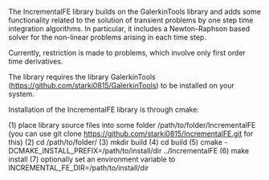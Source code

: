 The IncrementalFE library builds on the GalerkinTools library and adds some functionality related to the solution of transient problems by one step time integration algorithms. In particular, it includes a Newton-Raphson based solver for the non-linear problems arising in each time step.

Currently, restriction is made to problems, which involve only first order time derivatives.

The library requires the library GalerkinTools (https://github.com/starki0815/GalerkinTools) to be installed on your system.

Installation of the IncrementalFE library is through cmake:

(1) place library source files into some folder /path/to/folder/IncrementalFE (you can use git clone https://github.com/starki0815/IncrementalFE.git for this)
(2) cd /path/to/folder/
(3) mkdir build
(4) cd build
(5) cmake -DCMAKE_INSTALL_PREFIX=/path/to/install/dir ../IncrementalFE
(6) make install
(7) optionally set an environment variable to INCREMENTAL_FE_DIR=/path/to/install/dir
